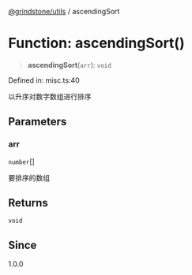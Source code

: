 [@grindstone/utils](../globals.md) / ascendingSort

# Function: ascendingSort()

> **ascendingSort**(`arr`): `void`

Defined in: misc.ts:40

以升序对数字数组进行排序

## Parameters

### arr

`number`[]

要排序的数组

## Returns

`void`

## Since

1.0.0
